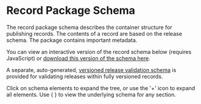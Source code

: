 # Record Package Schema

The record package schema describes the container structure for publishing records. The contents of a record are based on the release schema. The package contains important metadata.

You can view an interactive version of the record schema below (requires JavaScript) or [download this version of the schema here](../../../../record-package-schema.json).

A separate, auto-generated, [versioned release validation schema](../../../../versioned-release-validation-schema.json) is provided for validating releases within fully versioned records.

Click on schema elements to expand the tree, or use the '+' icon to expand all elements. Use { } to view the underlying schema for any section.

<script src="../../_static/docson/widget.js" data-schema="../../record-package-schema.json"></script>

